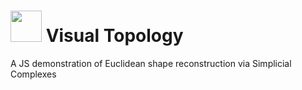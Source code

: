 

# <img src="http://www.smajhi.com/visual-topology/img/icon.png" width="50px"> Visual Topology


A JS demonstration of Euclidean shape reconstruction via Simplicial Complexes

